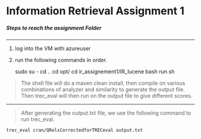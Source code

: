 # Information Retrieval Assignment 1

##### Steps to reach the assignment Folder
____
1. log into the VM with azureuser
2. run the following commands in order.

	sudo su -
	cd ..
	cd opt/
	cd ir_assignement1/IR_lucene
	bash run.sh

>The shell file will do a maven clean install, then compile on various combinations
>of analyzer and similarity to generate the output file.
>Then trec_eval will then run on the output file to give different scores.
____
>After generating the output.txt file, we use the following command to run 
>trec_eval.

	trec_eval cran/QRelsCorrectedforTRECeval output.txt
